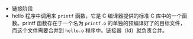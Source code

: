 - 链接阶段
- hello 程序中调用来 `printf` 函数，它是 C 编译器提供的标准 C 库中的一个函数。printf 函数存在于一个名为 `printf.o` 的单独的预编译好了的目标文件，而这个文件需要合并到 `hello.o` 程序中。链接器（ld）就负责合并。